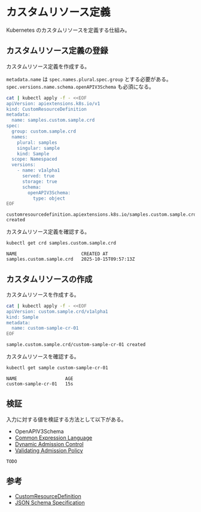 # カスタムリソース定義

Kubernetes のカスタムリソースを定義する仕組み。

## カスタムリソース定義の登録

カスタムリソース定義を作成する。

`metadata.name` は `spec.names.plural`.`spec.group` とする必要がある。
`spec.versions.name.schema.openAPIV3Schema` も必須になる。

```sh
cat | kubectl apply -f - <<EOF
apiVersion: apiextensions.k8s.io/v1
kind: CustomResourceDefinition
metadata:
  name: samples.custom.sample.crd
spec:
  group: custom.sample.crd
  names:
    plural: samples
    singular: sample
    kind: Sample
  scope: Namespaced
  versions:
    - name: v1alpha1
      served: true
      storage: true
      schema:
        openAPIV3Schema:
          type: object
EOF
```

```text
customresourcedefinition.apiextensions.k8s.io/samples.custom.sample.crd created
```

カスタムリソース定義を確認する。

```sh
kubectl get crd samples.custom.sample.crd
```

```text
NAME                        CREATED AT
samples.custom.sample.crd   2025-10-15T09:57:13Z
```

## カスタムリソースの作成

カスタムリソースを作成する。

```sh
cat | kubectl apply -f - <<EOF
apiVersion: custom.sample.crd/v1alpha1
kind: Sample
metadata:
  name: custom-sample-cr-01
EOF
```

```text
sample.custom.sample.crd/custom-sample-cr-01 created
```

カスタムリソースを確認する。

```sh
kubectl get sample custom-sample-cr-01
```

```text
NAME                  AGE
custom-sample-cr-01   15s
```

## 検証

入力に対する値を検証する方法として以下がある。

- OpenAPIV3Schema
- [Common Expression Language](https://github.com/google/cel-spec)
- [Dynamic Admission Control](https://kubernetes.io/docs/reference/access-authn-authz/extensible-admission-controllers/)
- [Validating Admission Policy](https://kubernetes.io/docs/reference/access-authn-authz/validating-admission-policy/)

```{note}
TODO
```

## 参考

- [CustomResourceDefinition](https://kubernetes.io/docs/reference/kubernetes-api/extend-resources/custom-resource-definition-v1/)
- [JSON Schema Specification](https://json-schema.org/specification)

